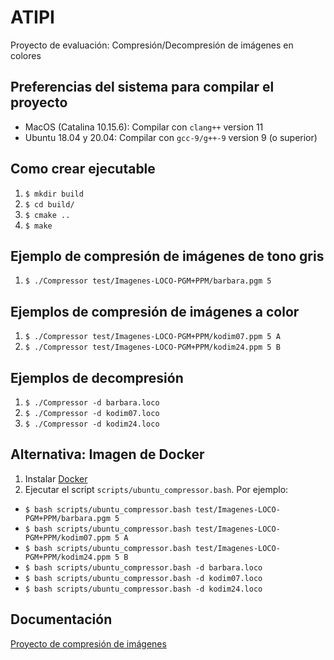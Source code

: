 # ATIPI
Proyecto de evaluación: Compresión/Decompresión de imágenes en colores

## Preferencias del sistema para compilar el proyecto
* MacOS (Catalina 10.15.6): Compilar con ```clang++``` version 11
* Ubuntu 18.04 y 20.04: Compilar con ```gcc-9/g++-9``` version 9 (o superior)

## Como crear ejecutable
1. ```$ mkdir build```
2. ```$ cd build/```
3. ```$ cmake ..```
4. ```$ make```

## Ejemplo de compresión de imágenes de tono gris
1. ```$ ./Compressor test/Imagenes-LOCO-PGM+PPM/barbara.pgm 5```

## Ejemplos de compresión de imágenes a color
1. ```$ ./Compressor test/Imagenes-LOCO-PGM+PPM/kodim07.ppm 5 A```
2. ```$ ./Compressor test/Imagenes-LOCO-PGM+PPM/kodim24.ppm 5 B```

## Ejemplos de decompresión
1. ```$ ./Compressor -d barbara.loco```
2. ```$ ./Compressor -d kodim07.loco```
3. ```$ ./Compressor -d kodim24.loco```

## Alternativa: Imagen de Docker
1. Instalar [Docker](https://docs.docker.com/get-docker/)
2. Ejecutar el script ```scripts/ubuntu_compressor.bash```. Por ejemplo:
* ```$ bash scripts/ubuntu_compressor.bash test/Imagenes-LOCO-PGM+PPM/barbara.pgm 5```
* ```$ bash scripts/ubuntu_compressor.bash test/Imagenes-LOCO-PGM+PPM/kodim07.ppm 5 A```
* ```$ bash scripts/ubuntu_compressor.bash test/Imagenes-LOCO-PGM+PPM/kodim24.ppm 5 B```
* ```$ bash scripts/ubuntu_compressor.bash -d barbara.loco```
* ```$ bash scripts/ubuntu_compressor.bash -d kodim07.loco```
* ```$ bash scripts/ubuntu_compressor.bash -d kodim24.loco```

## Documentación
[Proyecto de compresión de imágenes](https://rialg.github.io/ATIPI/)
